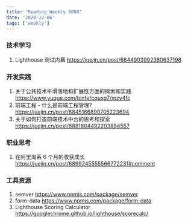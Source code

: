```yaml
---
title: 'Reading Weekly 0008'
date: '2020-12-06'
tags: ['weekly']
---
```


### 技术学习

1. Lighthouse 测试内幕 https://juejin.cn/post/6844903992380637198

### 开发实践

1. 关于公共技术平滑落地和扩展性方面的探索和实践 https://www.yuque.com/binfe/cquxg7/mzv4fc
2. 前端工程 - 什么是前端工程管理? https://juejin.cn/post/6845166890705223694
3. 关于如何打造前端技术中台的思考和探索 https://juejin.cn/post/6881804492203884557

### 职业思考

1. 在阿里淘系 6 个月的收获成长 https://juejin.cn/post/6899245555566772231#comment

### 工具资源

1. semver https://www.npmjs.com/package/semver
2. form-data https://www.npmjs.com/package/form-data
3. Lighthouse Scoring Calculator https://googlechrome.github.io/lighthouse/scorecalc/
